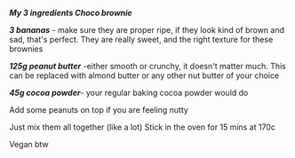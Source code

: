 ***My 3 ingredients Choco brownie***

***3 bananas*** - make sure they are proper ripe, if they look kind of brown and sad, that's perfect. They are really sweet, and the right texture for these brownies

***125g peanut butter*** -either smooth or crunchy, it doesn't matter much. This can be replaced with almond butter or any other nut butter of your choice

***45g cocoa powder***- your regular baking cocoa powder would do

Add some peanuts on top if you are feeling nutty

Just mix them all together (like a lot)
Stick in the oven for 15 mins at 170c

Vegan btw